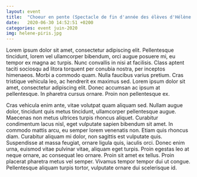 ```yaml
---
layout: event
title:  "Choeur en pente (Spectacle de fin d'année des élèves d'Hélène Piris)"
date:   2020-06-30 14:52:51 +0200
categories: event juin-2020
img: helene-piris.jpg
---
```


 Lorem ipsum dolor sit amet, consectetur adipiscing elit. Pellentesque tincidunt, lorem vel ullamcorper bibendum, orci augue posuere mi, eu tempor ex magna ac turpis. Nunc convallis in nisi at facilisis. Class aptent taciti sociosqu ad litora torquent per conubia nostra, per inceptos himenaeos. Morbi a commodo quam. Nulla faucibus varius pretium. Cras tristique vehicula leo, ac hendrerit ex maximus sed. Lorem ipsum dolor sit amet, consectetur adipiscing elit. Donec accumsan ac ipsum at pellentesque. In pharetra cursus ornare. Proin non pellentesque ex.

Cras vehicula enim ante, vitae volutpat quam aliquam sed. Nullam augue dolor, tincidunt quis metus tincidunt, ullamcorper pellentesque augue. Maecenas non metus ultrices turpis rhoncus aliquet. Curabitur condimentum lacus nisl, eget vulputate sapien bibendum sit amet. In commodo mattis arcu, eu semper lorem venenatis non. Etiam quis rhoncus diam. Curabitur aliquam mi dolor, non sagittis est vulputate quis. Suspendisse at massa feugiat, ornare ligula quis, iaculis orci. Donec enim urna, euismod vitae pulvinar vitae, aliquam eget turpis. Proin egestas leo at neque ornare, ac consequat leo ornare. Proin sit amet ex tellus. Proin placerat pharetra metus vel semper. Vivamus tempor tempor dui ut congue. Pellentesque aliquam turpis tortor, vulputate ornare dui scelerisque id. 